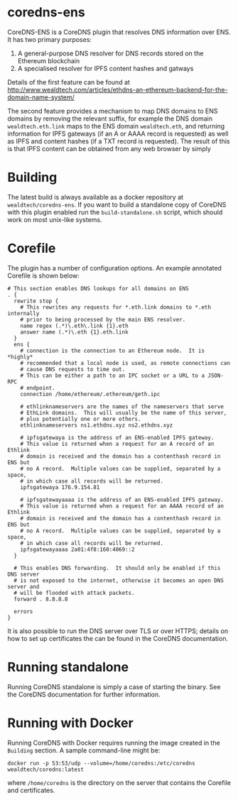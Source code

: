 # coredns-ens

CoreDNS-ENS is a CoreDNS plugin that resolves DNS information over ENS.  It has two primary purposes:

  1. A general-purpose DNS resolver for DNS records stored on the Ethereum blockchain
  2. A specialised resolver for IPFS content hashes and gatways

Details of the first feature can be found at http://www.wealdtech.com/articles/ethdns-an-ethereum-backend-for-the-domain-name-system/

The second feature provides a mechanism to map DNS domains to ENS domains by removing the relevant suffix, for example the DNS domain `wealdtech.eth.link` maps to the ENS domain `wealdtech.eth`, and returning information for IPFS gateways (if an A or AAAA record is requested) as well as IPFS and content hashes (if a TXT record is requested).  The result of this is that IPFS content can be obtained from any web browser by simply 

# Building

The latest build is always available as a docker repository at `wealdtech/coredns-ens`.  If you want to build a standalone copy of CoreDNS with this plugin enabled run the `build-standalone.sh` script, which should work on most unix-like systems.

# Corefile

The plugin has a number of configuration options.  An example annotated Corefile is shown below:

```
# This section enables DNS lookups for all domains on ENS
. {
  rewrite stop {
    # This rewrites any requests for *.eth.link domains to *.eth internally
    # prior to being processed by the main ENS resolver.
    name regex (.*)\.eth\.link {1}.eth
    answer name (.*)\.eth {1}.eth.link
  }
  ens {
    # connection is the connection to an Ethereum node.  It is *highly*
    # recommended that a local node is used, as remote connections can
    # cause DNS requests to time out.
    # This can be either a path to an IPC socket or a URL to a JSON-RPC
    # endpoint.
    connection /home/ethereum/.ethereum/geth.ipc

    # ethlinknameservers are the names of the nameservers that serve
    # EthLink domains.  This will usually be the name of this server,
    # plus potentially one or more others.
    ethlinknameservers ns1.ethdns.xyz ns2.ethdns.xyz

    # ipfsgatewaya is the address of an ENS-enabled IPFS gateway.
    # This value is returned when a request for an A record of an Ethlink
    # domain is received and the domain has a contenthash record in ENS but
    # no A record.  Multiple values can be supplied, separated by a space,
    # in which case all records will be returned.
    ipfsgatewaya 176.9.154.81

    # ipfsgatewayaaaa is the address of an ENS-enabled IPFS gateway.
    # This value is returned when a request for an AAAA record of an Ethlink
    # domain is received and the domain has a contenthash record in ENS but
    # no A record.  Multiple values can be supplied, separated by a space,
    # in which case all records will be returned.
    ipfsgatewayaaaa 2a01:4f8:160:4069::2
  }

  # This enables DNS forwarding.  It should only be enabled if this DNS server
  # is not exposed to the internet, otherwise it becomes an open DNS server and
  # will be flooded with attack packets.
  forward . 8.8.8.8

  errors
}
```

It is also possible to run the DNS server over TLS or over HTTPS; details on how to set up certificates the can be found in the CoreDNS documentation.

# Running standalone

Running CoreDNS standalone is simply a case of starting the binary.  See the CoreDNS documentation for further information.

# Running with Docker

Running CoreDNS with Docker requires running the image created in the `Building` section.  A sample command-line might be:

    docker run -p 53:53/udp --volume=/home/coredns:/etc/coredns wealdtech/coredns:latest

where `/home/coredns` is the directory on the server that contains the Corefile and certificates.
